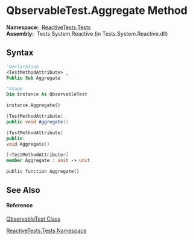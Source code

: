 # QbservableTest.Aggregate Method

**Namespace:**  [ReactiveTests.Tests](ReactiveTests.Tests\ReactiveTests.Tests.md)  
**Assembly:**  Tests.System.Reactive (in Tests.System.Reactive.dll)

## Syntax

```vb
'Declaration
<TestMethodAttribute> _
Public Sub Aggregate
```

```vb
'Usage
Dim instance As QbservableTest

instance.Aggregate()
```

```csharp
[TestMethodAttribute]
public void Aggregate()
```

```c++
[TestMethodAttribute]
public:
void Aggregate()
```

```fsharp
[<TestMethodAttribute>]
member Aggregate : unit -> unit 
```

```jscript
public function Aggregate()
```

## See Also

#### Reference

[QbservableTest Class](QbservableTest\QbservableTest.md)

[ReactiveTests.Tests Namespace](ReactiveTests.Tests\ReactiveTests.Tests.md)
